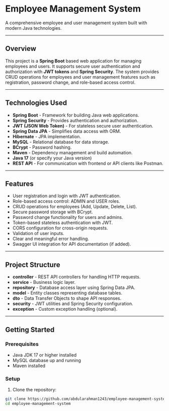 # Employee Management System

A comprehensive employee and user management system built with modern Java technologies.

---

## Overview

This project is a **Spring Boot** based web application for managing employees and users. It supports secure user authentication and authorization with **JWT tokens** and **Spring Security**. The system provides CRUD operations for employees and user management features such as registration, password change, and role-based access control.

---

## Technologies Used

- **Spring Boot** - Framework for building Java web applications.
- **Spring Security** - Provides authentication and authorization.
- **JWT (JSON Web Token)** - For stateless secure user authentication.
- **Spring Data JPA** - Simplifies data access with ORM.
- **Hibernate** - JPA implementation.
- **MySQL** - Relational database for data storage.
- **BCrypt** - Password hashing.
- **Maven** - Dependency management and build automation.
- **Java 17** (or specify your Java version)
- **REST API** - For communication with frontend or API clients like Postman.

---

## Features

- User registration and login with JWT authentication.
- Role-based access control: ADMIN and USER roles.
- CRUD operations for employees (Add, Update, Delete, List).
- Secure password storage with BCrypt.
- Password change functionality for users and admins.
- Token-based stateless authentication with JWT.
- CORS configuration for cross-origin requests.
- Validation of user inputs.
- Clear and meaningful error handling.
- Swagger UI integration for API documentation (if added).

---

## Project Structure

- **controller** - REST API controllers for handling HTTP requests.
- **service** - Business logic layer.
- **repository** - Database access layer using Spring Data JPA.
- **model** - Entity classes representing database tables.
- **dto** - Data Transfer Objects to shape API responses.
- **security** - JWT utilities and Spring Security configuration.
- **exception** - Custom exception handling (optional).

---

## Getting Started

### Prerequisites

- Java JDK 17 or higher installed
- MySQL database up and running
- Maven installed

### Setup

1. Clone the repository:

```bash
git clone https://github.com/abdularahman1243/employee-management-system.git
cd employee-management-system
